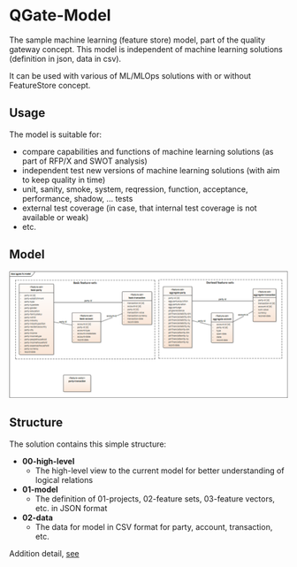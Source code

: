 # QGate-Model
The sample machine learning (feature store) model, part of the quality gateway concept. 
This model is independent of machine learning solutions (definition in json, data in csv).

It can be used with various of ML/MLOps solutions with or without FeatureStore concept.

## Usage
The model is suitable for:
 - compare capabilities and functions of machine learning solutions (as part of RFP/X and SWOT analysis)
 - independent test new versions of machine learning solutions (with aim to keep quality in time)
 - unit, sanity, smoke, system, reqression, function, acceptance, performance, shadow, ... tests
 - external test coverage (in case, that internal test coverage is not available or weak)
 - etc.

## Model
[![Class model](./00-high-level/qgate-model.png)](./00-high-level/qgate-model.png)

## Structure
The solution contains this simple structure:
 - **00-high-level**
   - The high-level view to the current model for better understanding of logical relations
 - **01-model**
   - The definition of 01-projects, 02-feature sets, 03-feature vectors, etc. in JSON format
 - **02-data**
   - The data for model in CSV format for party, account, transaction, etc.

Addition detail, [see](./docs/README.md)

